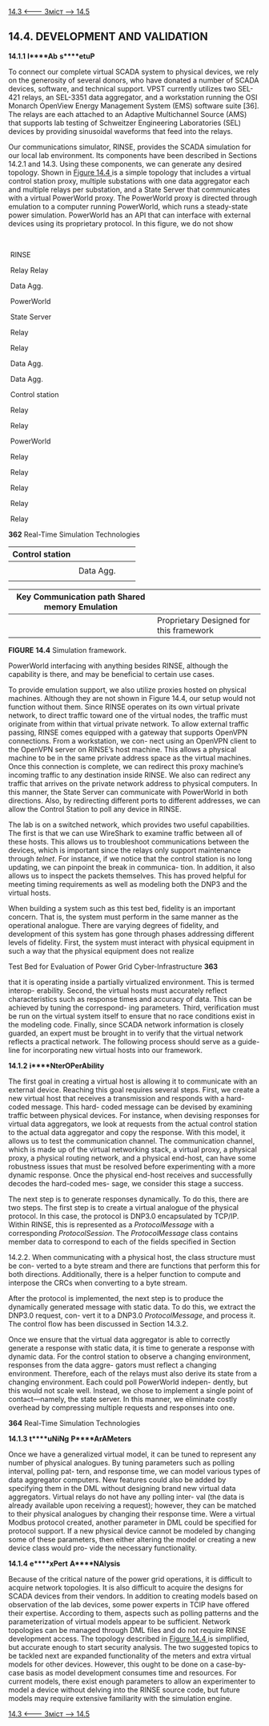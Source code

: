 [14.3 <--- ](14_3.md) [   Зміст   ](README.md) [--> 14.5](14_5.md)

## 14.4. DEVELOPMENT AND VALIDATION

**14.1.1**          **l****Ab** **s****etuP**

To connect our complete virtual SCADA system to physical devices, we rely on the generosity of several donors, who have donated a number of SCADA devices, software, and technical support. VPST currently utilizes two SEL-421 relays, an SEL-3351 data aggregator, and a workstation running the OSI Monarch OpenView Energy Management System (EMS) software suite [36]. The relays are each attached to an Adaptive Multichannel Source (AMS) that supports lab testing of Schweitzer Engineering Laboratories (SEL) devices by providing sinusoidal waveforms that feed into the relays.

Our communications simulator, RINSE, provides the SCADA simulation for our local lab environment. Its components have been described in Sections 14.2.1 and 14.3. Using these components, we can generate any desired topology. Shown in [Figure 14.4 ](#_bookmark88)is a simple topology that includes a virtual control station proxy, multiple substations with one data aggregator each and multiple relays per substation, and a State Server that communicates with a virtual PowerWorld proxy. The PowerWorld proxy is directed through emulation to a computer running PowerWorld, which runs a steady-state power simulation. PowerWorld has an API that can interface with external devices using its proprietary protocol. In this figure, we do not show



​                                                  

​          RINSE          

​          Relay     Relay          

​          Data Agg.          

​          PowerWorld          

​          State Server          

​          Relay          

​          Relay          

​          Data Agg.          

​          Data Agg.          

​          Control station          

​          Relay          

​          Relay          

​          PowerWorld          

​          Relay          

​          Relay          

​          Relay          





​          Relay          





​          Relay          



**362**                                       Real-Time Simulation Technologies



 

 

| Control station |           |      |      |
| --------------- | --------- | ---- | ---- |
|                 |           |      |      |
|                 | Data Agg. |      |      |
|                 |           |      |      |

 

 

 

| Key         Communication path Shared  memory         Emulation |                                          |
| ------------------------------------------------------------ | ---------------------------------------- |
|                                                              | Proprietary  Designed for this framework |

 

**FIGURE** **14.4** Simulation framework.

 

PowerWorld interfacing with anything besides RINSE, although the capability is there, and may be beneficial to certain use cases.

To provide emulation support, we also utilize proxies hosted on physical machines. Although they are not shown in Figure 14.4, our setup would not function without them. Since RINSE operates on its own virtual private network, to direct traffic toward one of the virtual nodes, the traffic must originate from within that virtual private network. To allow external traffic passing, RINSE comes equipped with a gateway that supports OpenVPN connections. From a workstation, we con- nect using an OpenVPN client to the OpenVPN server on RINSE’s host machine. This allows a physical machine to be in the same private address space as the virtual machines. Once this connection is complete, we can redirect this proxy machine’s incoming traffic to any destination inside RINSE. We also can redirect any traffic that arrives on the private network address to physical computers. In this manner, the State Server can communicate with PowerWorld in both directions. Also, by redirecting different ports to different addresses, we can allow the Control Station to poll any device in RINSE.

The lab is on a switched network, which provides two useful capabilities. The first is that we can use WireShark to examine traffic between all of these hosts. This allows us to troubleshoot communications between the devices, which is important since the relays only support maintenance through *telnet*. For instance, if we notice that the control station is no long updating, we can pinpoint the break in communica- tion. In addition, it also allows us to inspect the packets themselves. This has proved helpful for meeting timing requirements as well as modeling both the DNP3 and the virtual hosts.

When building a system such as this test bed, fidelity is an important concern. That is, the system must perform in the same manner as the operational analogue. There are varying degrees of fidelity, and development of this system has gone through phases addressing different levels of fidelity. First, the system must interact with physical equipment in such a way that the physical equipment does not realize



Test Bed for Evaluation of Power Grid Cyber-Infrastructure              **363**

 

that it is operating inside a partially virtualized environment. This is termed interop- erability. Second, the virtual hosts must accurately reflect characteristics such as response times and accuracy of data. This can be achieved by tuning the correspond- ing parameters. Third, verification must be run on the virtual system itself to ensure that no race conditions exist in the modeling code. Finally, since SCADA network information is closely guarded, an expert must be brought in to verify that the virtual network reflects a practical network. The following process should serve as a guide- line for incorporating new virtual hosts into our framework.

 

**14.1.2**           **i****NterOPerAbility**

The first goal in creating a virtual host is allowing it to communicate with an external device. Reaching this goal requires several steps. First, we create a new virtual host that receives a transmission and responds with a hard-coded message. This hard- coded message can be devised by examining traffic between physical devices. For instance, when devising responses for virtual data aggregators, we look at requests from the actual control station to the actual data aggregator and copy the response. With this model, it allows us to test the communication channel. The communication channel, which is made up of the virtual networking stack, a virtual proxy, a physical proxy, a physical routing network, and a physical end-host, can have some robustness issues that must be resolved before experimenting with a more dynamic response. Once the physical end-host receives and successfully decodes the hard-coded mes- sage, we consider this stage a success.

The next step is to generate responses dynamically. To do this, there are two steps. The first step is to create a virtual analogue of the physical protocol. In this case, the protocol is DNP3.0 encapsulated by TCP/IP. Within RINSE, this is represented as a *ProtocolMessage* with a corresponding *ProtocolSession*. The *ProtocolMessage* class contains member data to correspond to each of the fields specified in Section

14.2.2. When communicating with a physical host, the class structure must be con- verted to a byte stream and there are functions that perform this for both directions. Additionally, there is a helper function to compute and interpose the CRCs when converting to a byte stream.

After the protocol is implemented, the next step is to produce the dynamically generated message with static data. To do this, we extract the DNP3.0 request, con- vert it to a DNP3.0 *ProtocolMessage*, and process it. The control flow has been discussed in Section 14.3.2.

Once we ensure that the virtual data aggregator is able to correctly generate a response with static data, it is time to generate a response with dynamic data. For the control station to observe a changing environment, responses from the data aggre- gators must reflect a changing environment. Therefore, each of the relays must also derive its state from a changing environment. Each could poll PowerWorld indepen- dently, but this would not scale well. Instead, we chose to implement a single point of contact—namely, the state server. In this manner, we eliminate costly overhead by compressing multiple requests and responses into one.



**364**                                       Real-Time Simulation Technologies

 

**14.1.3**           **t****uNiNg** **P****ArAMeters**

Once we have a generalized virtual model, it can be tuned to represent any number of physical analogues. By tuning parameters such as polling interval, polling pat- tern, and response time, we can model various types of data aggregator computers. New features could also be added by specifying them in the DML without designing brand new virtual data aggregators. Virtual relays do not have any polling inter- val (the data is already available upon receiving a request); however, they can be matched to their physical analogues by changing their response time. Were a virtual Modbus protocol created, another parameter in DML could be specified for protocol support. If a new physical device cannot be modeled by changing some of these parameters, then either altering the model or creating a new device class would pro- vide the necessary functionality.

 

**14.1.4**           **e****xPert** **A****NAlysis**

Because of the critical nature of the power grid operations, it is difficult to acquire network topologies. It is also difficult to acquire the designs for SCADA devices from their vendors. In addition to creating models based on observation of the lab devices, some power experts in TCIP have offered their expertise. According to them, aspects such as polling patterns and the parameterization of virtual models appear to be sufficient. Network topologies can be managed through DML files and do not require RINSE development access. The topology described in [Figure 14.4 ](#_bookmark88)is simplified, but accurate enough to start security analysis. The two suggested topics to be tackled next are expanded functionality of the meters and extra virtual models for other devices. However, this ought to be done on a case-by-case basis as model development consumes time and resources. For current models, there exist enough parameters to allow an experimenter to model a device without delving into the RINSE source code, but future models may require extensive familiarity with the simulation engine.

[14.3 <--- ](14_3.md) [   Зміст   ](README.md) [--> 14.5](14_5.md)